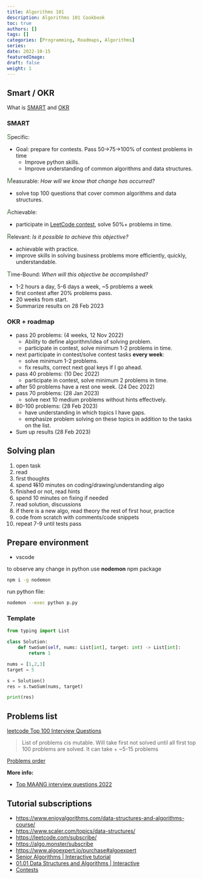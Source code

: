 ```yaml
---
title: Algorithms 101
description: Algorithms 101 Cookbook
toc: true
authors: []
tags: []
categories: [Programming, Roadmaps, Algorithms]
series:
date: 2022-10-15
featuredImage:
draft: false
weight: 1
---
```


## Smart / OKR

What is [SMART](https://www.atlassian.com/blog/productivity/how-to-write-smart-goals) and [OKR](https://learn.microsoft.com/en-us/viva/goals/get-to-know-okrs)

### SMART

<span style="font-size:1.2em; color: #427039">S</span>pecific:

- Goal: prepare for contests. Pass 50->75->100% of contest problems in time
  - Improve python skills.
  - Improve understanding of common algorithms and data structures.

<span style="font-size:1.2em; color: #427039">M</span>easurable: *How will we know that change has occurred?*

- solve top 100 questions that cover common algorithms and data structures.

<span style="font-size:1.2em; color: #427039">A</span>chievable:

- participate in [LeetCode contest](https://leetcode.com/contest/), solve 50%+ problems in time.

<span style="font-size:1.2em; color: #427039">R</span>elevant: *Is it possible to achieve this objective?*

- achievable with practice.
- improve skills in solving business problems more efficiently, quickly, understandable.

<span style="font-size:1.2em; color: #427039">T</span>ime-Bound: *When will this objective be accomplished?*

- 1-2 hours a day, 5-6 days a week, ~5 problems a week
- first contest after 20% problems pass.
- 20 weeks from start.
- Summarize results on 28 Feb 2023

### OKR + roadmap

- pass 20 problems: (4 weeks, 12 Nov 2022)
  - Ability to define algorithm/idea of solving problem.
  - participate in contest, solve minimum 1-2 problems in time.
- next participate in contest/solve contest tasks **every week**:
  - solve minimum 1-2 problems.
  - fix results, correct next goal keys if I go ahead.
- pass 40 problems: (10 Dec 2022)
  - participate in contest, solve minimum 2 problems in time.
- after 50 problems have a rest one week. (24 Dec 2022)
- pass 70 problems: (28 Jan 2023)
  - solve next 10 medium problems without hints effectively.
- 80-100 problems: (28 Feb 2023)
  - have understanding in which topics I have gaps.
  - emphasize problem solving on these topics in addition to the tasks on the list.
- Sum up results (28 Feb 2023)

## Solving plan

1. open task
2. read
3. first thoughts
4. spend ~~15~~10 minutes on coding/drawing/understanding algo
5. finished or not, read hints
6. spend 10 minutes on fixing if needed
7. read solution, discussions
8. if there is a new algo, read theory the rest of first hour, practice
9. code from scratch with comments/code snippets
10. repeat 7-9 until tests pass

## Prepare environment

- vscode

to observe any change in python use **nodemon** npm package

```sh
npm i -g nodemon
```

run python file:

```sh
nodemon --exec python p.py
```

### Template

```python
from typing import List

class Solution:
    def twoSum(self, nums: List[int], target: int) -> List[int]:
        return 1

nums = [1,2,3]
target = 5

s = Solution()
res = s.twoSum(nums, target)

print(res)
```

## Problems list

[leetcode Top 100 Interview Questions](https://leetcode.com/problem-list/top-interview-questions/)

> List of problems cis mutable. Will take first not solved until all first top 100 problems are solved. It can take + ~5-15 problems

[Problems order](./plan)

**More info:**

- [Top MAANG interview questions 2022](https://docs.google.com/spreadsheets/d/1Axa5A3HrAEJx_HSOwPs1zStolnPJPmKAfIYxGTLPtQc/edit#gid=1436140231)

## Tutorial subscriptions

- <https://www.enjoyalgorithms.com/data-structures-and-algorithms-course/>
- <https://www.scaler.com/topics/data-structures/>
- <https://leetcode.com/subscribe/>
- <https://algo.monster/subscribe>
- <https://www.algoexpert.io/purchase#algoexpert>
- [Senior Algorithms | Interactive tutorial](https://opendsa-server.cs.vt.edu/OpenDSA/Books/CS4104/html/)
- [01.01 Data Structures and Algorithms | Interactive](https://canvas.instructure.com/courses/3330793/assignments/24440259?module_item_id=52268669)
- [Contests](https://clist.by/resources/)
